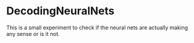 # DecodingNeuralNets
This is a small experiment to check if the neural nets are actually making any sense or is it not.
